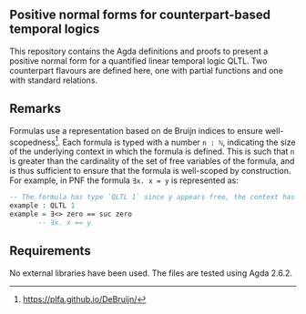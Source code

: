 ## Positive normal forms for counterpart-based temporal logics

This repository contains the Agda definitions and proofs to present a positive normal form for a quantified linear temporal logic QLTL. Two counterpart flavours are defined here, one with partial functions and one with standard relations.

## Remarks

Formulas use a representation based on de Bruijn indices to ensure well-scopedness[^1]. Each formula is typed with a number `n : ℕ`, indicating the size of the underlying context in which the formula is defined. This is such that `n` is greater than the cardinality of the set of free variables of the formula, and is thus sufficient to ensure that the formula is well-scoped by construction. For example, in PNF the formula `∃x. x = y` is represented as:
```agda
-- The formula has type `QLTL 1` since y appears free, the context has at least 1 variable
example : QLTL 1
example = ∃<> zero == suc zero
       -- ∃x. x == y
```

[^1]: https://plfa.github.io/DeBruijn/

## Requirements

No external libraries have been used. The files are tested using Agda 2.6.2.
